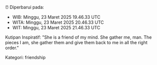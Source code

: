 ⏰ Diperbarui pada:
- WIB: Minggu, 23 Maret 2025 19.46.33 UTC
- WITA: Minggu, 23 Maret 2025 20.46.33 UTC
- WIT: Minggu, 23 Maret 2025 21.46.33 UTC

Kutipan Inspiratif:
"She is a friend of my mind. She gather me, man. The pieces I am, she gather them and give them back to me in all the right order."


Kategori: friendship

